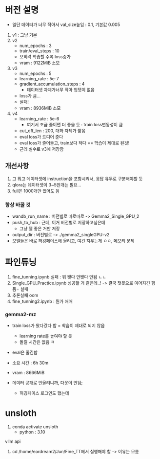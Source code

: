 # 버전 설명

- 일단 데이터가 너무 작아서 val_size높임 : 0.1, 기본값 0.005


1. v1 : 그냥 기본
2. v2 
    - num_epochs : 3
    - train/eval_steps : 10
    - 오히려 학습할 수록 loss증가
    - vram : 9122MiB 소모
3. v3
    - num_epochs : 5
    - learning_rate : 5e-7
    - gradient_accumulation_steps : 4
        - 데이터셋 자체가너무 작아 업뎃이 없음
    - loss가 큼...
    - 실패!
    - vram : 8936MiB 소모
4. v4
    - learning_rate : 5e-6
        - 여기서 조금 줄이면 더 좋을 듯 : train loss변동성이 큼
    - cut_off_len : 200, 대화 자체가 짧음
    - eval loss가 드디어 준다
    - eval loss가 줄어들고, train보다 작다 == 학습이 제대로 된것!
    - 근데 실수로 v3에 저장함


## 개선사항
1. 그 뭐고 데이터셋에 instruction을 포함시켜서, 응답 유무로 구분해야할 듯
2. qlora는 데이터셋이 3~5만개는 필요...
3. full은 1000개만 있어도 됨


### 항상 바꿀 것
- wandb_run_name : 버전별로 따로따로 -> Gemma2_Single_GPU_2
- push_to_hub : 근데, 이거 버전별로 저장하고싶은데
    - 그냥 젤 좋은 거만 저장
- output_dir : 버전별로 -> ./gemma2_singleGPU-v2
- 모델들은 바로 허깅페이스에 올리고, 여긴 지우는게 ㅇㅇ, 메모리 문제

# 파인튜닝
1. fine_tunning.ipynb 실패 : 뭐 됏다 안됏다 안됨 ㄴㄴ
2. Single_GPU_Practice.ipynb 성공할 거 같은데..! -> 결국 챗봇으로 이어지긴 힘듬= 실패
3. 추론실패 oom
4. fine_tunning2.ipynb : 뭔가 애매









### gemma2-mz
- train loss가 왔다갔다 함 = 학습이 제대로 되지 않음
    - learning rate를 높여야 할 듯
    - 돌릴 시간은 없음 ㅋ
- eval은 줄긴함
- 소요 시간 : 6h 30m
- vram : 8666MiB

- 데이터 공개로 안올리니까, 다운이 안됨;
    - 허깅페이스 로그인도 했는데


# unsloth
1. conda activate unsloth
    - python : 3.10


vllm api
1. cd /home/eardream2/Jun/Fine_TT에서 실행해야 함 -> 이유는 모름